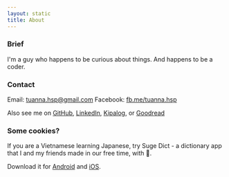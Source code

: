 ```yaml
---
layout: static
title: About
---
```


### Brief
I'm a guy who happens to be curious about things.
And happens to be a coder.

### Contact
Email:&nbsp;[tuanna.hsp@gmail.com](mailto:tuanna.hsp@gmail.com)
Facebook:&nbsp;[fb.me/tuanna.hsp](https://www.facebook.com/tuanna.hsp)

Also see me on [GitHub](https://github.com/tuanna-hsp), [LinkedIn](https://www.linkedin.com/in/nguyen-anh-tuan-hsp/), [Kipalog](https://kipalog.com/users/tuanna.hsp/mypage), or [Goodread](https://www.goodreads.com/review/list/62827416)

### Some cookies?
If you are a Vietnamese learning Japanese, try Suge Dict - a dictionary app that I and my friends made in our free time, with 🖤.

Download it for [Android](https://play.google.com/store/apps/details?id=com.tasogare.dictionary) and [iOS](https://itunes.apple.com/gb/app/suge-dict-tu-dien-nhat-viet/id1446211651).